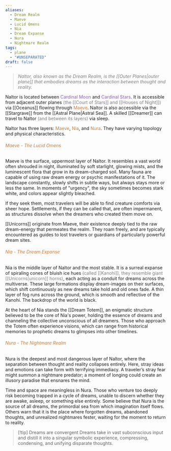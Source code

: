 ```yaml
---
aliases:
  - Dream Realm
  - Maeve
  - Lucid Omens
  - Nia
  - Dream Expanse
  - Nura
  - Nightmare Realm
tags:
  - plane
  - "#UNSEPARATED"
draft: false
---
```

> *<span style="color:rgb(125, 125, 125)">Naltor, also known as the Dream Realm, is the [[Outer Planes|outer plane]] that embodies dreams as the interaction between thought and reality.</span>*

Naltor is located between <span style="color:rgb(134, 93, 187)">Cardinal Moon</span> and <span style="color:rgb(134, 93, 187)">Cardinal Stars</span>. It is accessible from adjacent outer planes <span style="color:rgb(125, 125, 125)">(the [[Court of Stars]] and [[Houses of Night]])</span> via [[Oceanus]] flowing through <span style="color:rgb(203, 123, 55)">Maeve</span>. Naltor is also accessible via the [[Stargrave]] from the [[Astral Plane|Astral Sea]]. A skilled [[Dreamer]] can travel to Naltor <span style="color:rgb(125, 125, 125)">(and between its layers)</span> via sleep. 

Naltor has three layers: <span style="color:rgb(203, 123, 55)">Maeve</span>, <span style="color:rgb(203, 123, 55)">Nia</span>, and <span style="color:rgb(203, 123, 55)">Nura</span>. They have varying topology and physical characteristics.
###### <span style="color:rgb(203, 123, 55)">Maeve - The Lucid Omens</span>
Maeve is the surface, uppermost layer of Naltor. It resembles a vast world often shrouded in night, illuminated by soft starlight, glowing mists, and the luminescent flora that grow in its dream-charged soil. Many fauna are capable of using raw dream energy or psychic manifestations of it. The landscape constantly, slowly shifts in subtle ways, but always stays more or less the same. In moments of "urgency", the sky sometimes becomes stark white, and colors appear slightly bleached. 

If they seek them, most travelers will be able to find creature comforts via sheer hope. Settlements, if they can be called that, are often impermanent, as structures dissolve when the dreamers who created them move on.

[[Unicorns]] originate from Maeve, their existence deeply tied to the raw dream-energy that permeates the realm. They roam freely, and are typically encountered as guides to lost travelers or guardians of particularly powerful dream sites. 

###### <span style="color:rgb(203, 123, 55)">Nia - The Dream Expanse</span>
Nia is the middle layer of Naltor and the most stable. It is a surreal expanse of spiraling cones of bluish ice hues <span style="color:rgb(125, 125, 125)">(called [[Kanohi]], they resemble giant [[Unicorns|unicorn]] horns)</span>, each acting as a conduit for dreams across the multiverse. These large formations display dream-images on their surfaces, which shift continuously as new dreams take hold and old ones fade. A thin layer of fog runs across the ground, which is smooth and reflective of the Kanohi. The backdrop of the world is black.

At the heart of Nia stands the [[Dream Totem]], an enigmatic structure believed to be the core of Nia's power, holding the essence of dreams and channeling the collective unconscious of all dreamers. Those who approach the Totem often experience visions, which can range from historical memories to prophetic dreams to glimpses into other timelines.


###### <span style="color:rgb(203, 123, 55)">Nura - The Nightmare Realm</span>
Nura is the deepest and most dangerous layer of Naltor, where the separation between thought and reality collapses entirely. Here, stray ideas and emotions can take form with terrifying immediacy. A traveler’s stray fear might summon a nightmare predator; a moment of longing could create an illusory paradise that ensnares the mind.

Time and space are meaningless in Nura. Those who venture too deeply risk becoming trapped in a cycle of dreams, unable to discern whether they are awake, asleep, or something else entirely. Some believe that Nura is the source of all dreams, the primordial sea from which imagination itself flows. Others warn that it is the place where forgotten dreams, abandoned thoughts, and unrealized nightmares fester, waiting for the moment to return to reality.

> [!tip] Dreams are convergent
> Dreams take in vast subconscious input and distill it into a singular symbolic experience, compressing, condensing, and unifying disparate thoughts. 
